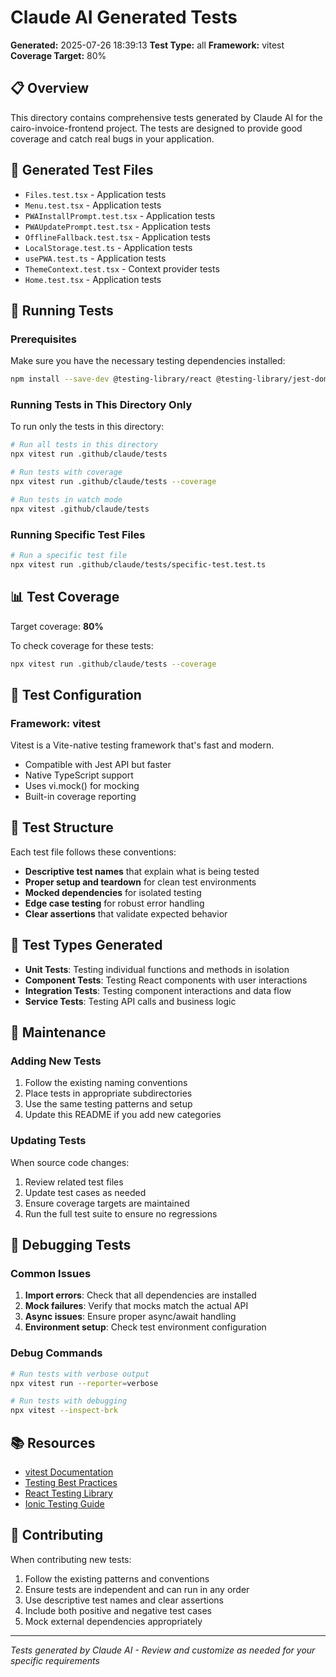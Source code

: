 # Claude AI Generated Tests

**Generated:** 2025-07-26 18:39:13
**Test Type:** all
**Framework:** vitest
**Coverage Target:** 80%

## 📋 Overview

This directory contains comprehensive tests generated by Claude AI for the cairo-invoice-frontend project.
The tests are designed to provide good coverage and catch real bugs in your application.

## 🧪 Generated Test Files

- `Files.test.tsx` - Application tests
- `Menu.test.tsx` - Application tests
- `PWAInstallPrompt.test.tsx` - Application tests
- `PWAUpdatePrompt.test.tsx` - Application tests
- `OfflineFallback.test.tsx` - Application tests
- `LocalStorage.test.ts` - Application tests
- `usePWA.test.ts` - Application tests
- `ThemeContext.test.tsx` - Context provider tests
- `Home.test.tsx` - Application tests


## 🚀 Running Tests

### Prerequisites

Make sure you have the necessary testing dependencies installed:

```bash
npm install --save-dev @testing-library/react @testing-library/jest-dom @testing-library/user-event vitest jsdom
```

### Running Tests in This Directory Only

To run only the tests in this directory:

```bash
# Run all tests in this directory
npx vitest run .github/claude/tests

# Run tests with coverage
npx vitest run .github/claude/tests --coverage

# Run tests in watch mode
npx vitest .github/claude/tests
```

### Running Specific Test Files

```bash
# Run a specific test file
npx vitest run .github/claude/tests/specific-test.test.ts
```

## 📊 Test Coverage

Target coverage: **80%**

To check coverage for these tests:

```bash
npx vitest run .github/claude/tests --coverage
```

## 🔧 Test Configuration

### Framework: vitest

Vitest is a Vite-native testing framework that's fast and modern.
- Compatible with Jest API but faster
- Native TypeScript support
- Uses vi.mock() for mocking
- Built-in coverage reporting

## 📝 Test Structure

Each test file follows these conventions:

- **Descriptive test names** that explain what is being tested
- **Proper setup and teardown** for clean test environments
- **Mocked dependencies** for isolated testing
- **Edge case testing** for robust error handling
- **Clear assertions** that validate expected behavior

## 🎯 Test Types Generated


- **Unit Tests**: Testing individual functions and methods in isolation
- **Component Tests**: Testing React components with user interactions
- **Integration Tests**: Testing component interactions and data flow
- **Service Tests**: Testing API calls and business logic
            

## 🔄 Maintenance

### Adding New Tests

1. Follow the existing naming conventions
2. Place tests in appropriate subdirectories
3. Use the same testing patterns and setup
4. Update this README if you add new categories

### Updating Tests

When source code changes:

1. Review related test files
2. Update test cases as needed
3. Ensure coverage targets are maintained
4. Run the full test suite to ensure no regressions

## 🐛 Debugging Tests

### Common Issues

1. **Import errors**: Check that all dependencies are installed
2. **Mock failures**: Verify that mocks match the actual API
3. **Async issues**: Ensure proper async/await handling
4. **Environment setup**: Check test environment configuration

### Debug Commands

```bash
# Run tests with verbose output
npx vitest run --reporter=verbose

# Run tests with debugging
npx vitest --inspect-brk
```

## 📚 Resources

- [vitest Documentation](https://example.com)
- [Testing Best Practices](https://example.com)
- [React Testing Library](https://testing-library.com/docs/react-testing-library/intro/)
- [Ionic Testing Guide](https://ionicframework.com/docs/testing/overview)

## 🤝 Contributing

When contributing new tests:

1. Follow the existing patterns and conventions
2. Ensure tests are independent and can run in any order
3. Use descriptive test names and clear assertions
4. Include both positive and negative test cases
5. Mock external dependencies appropriately

---

*Tests generated by Claude AI - Review and customize as needed for your specific requirements*
